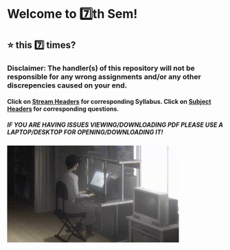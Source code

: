 # Welcome to :seven:th Sem!

## ⭐ this :seven: times?
### Disclaimer: The handler(s) of this repository will not be responsible for any wrong assignments and/or any other discrepencies caused on your end.
#### Click on [Stream Headers]() for corresponding Syllabus. Click on [Subject Headers]() for corresponding questions.
##### IF YOU ARE HAVING ISSUES VIEWING/DOWNLOADING PDF PLEASE USE A LAPTOP/DESKTOP FOR OPENING/DOWNLOADING IT! 


























<img src="https://github.com/PixMusicaX/PiXMusicaX/blob/main/Okabe%20Rintaro%20Typing%20on%20the%20computer%20ASMR.gif">
